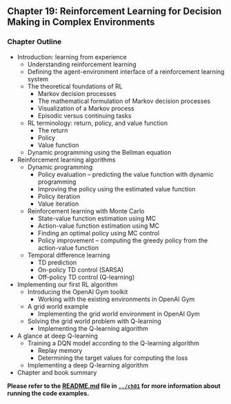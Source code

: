 
##  Chapter 19: Reinforcement Learning for Decision Making in Complex Environments


### Chapter Outline

- Introduction: learning from experience
  - Understanding reinforcement learning
  - Defining the agent-environment interface of a reinforcement learning system
  - The theoretical foundations of RL
    - Markov decision processes
    - The mathematical formulation of Markov decision processes
    - Visualization of a Markov process
    - Episodic versus continuing tasks
  - RL terminology: return, policy, and value function
    - The return
    - Policy
    - Value function
  - Dynamic programming using the Bellman equation
- Reinforcement learning algorithms
  - Dynamic programming
    - Policy evaluation – predicting the value function with dynamic programming
    - Improving the policy using the estimated value function
    - Policy iteration
    - Value iteration
  - Reinforcement learning with Monte Carlo
    - State-value function estimation using MC
    - Action-value function estimation using MC
    - Finding an optimal policy using MC control
    - Policy improvement – computing the greedy policy from the action-value function
  - Temporal difference learning
    - TD prediction
    - On-policy TD control (SARSA)
    - Off-policy TD control (Q-learning)
- Implementing our first RL algorithm
  - Introducing the OpenAI Gym toolkit
    - Working with the existing environments in OpenAI Gym
  - A grid world example
    - Implementing the grid world environment in OpenAI Gym
  - Solving the grid world problem with Q-learning
    - Implementing the Q-learning algorithm
- A glance at deep Q-learning
  - Training a DQN model according to the Q-learning algorithm
    - Replay memory
    - Determining the target values for computing the loss
  - Implementing a deep Q-learning algorithm
- Chapter and book summary

**Please refer to the [README.md](Theory/ML%20with%20PyTorch%20and%20Sklearn/ch01/README.md) file in [`../ch01`](../ch01) for more information about running the code examples.**


